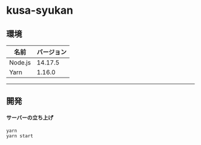# kusa-syukan

## 環境

| 名前    | バージョン |
| ------- | ---------- |
| Node.js | 14.17.5    |
| Yarn    | 1.16.0     |

---

## 開発

#### サーバーの立ち上げ

```
yarn
yarn start
```
